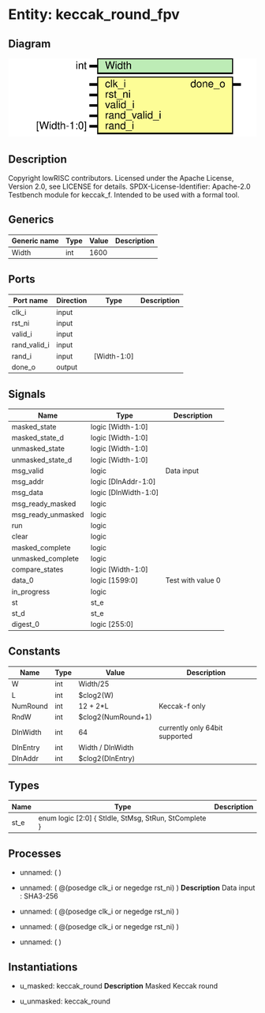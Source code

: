# Entity: keccak_round_fpv

## Diagram

![Diagram](keccak_round_fpv.svg "Diagram")
## Description

Copyright lowRISC contributors.
 Licensed under the Apache License, Version 2.0, see LICENSE for details.
 SPDX-License-Identifier: Apache-2.0
 Testbench module for keccak_f. Intended to be used with a formal tool.
 
## Generics

| Generic name | Type | Value | Description |
| ------------ | ---- | ----- | ----------- |
| Width        | int  | 1600  |             |
## Ports

| Port name    | Direction | Type        | Description |
| ------------ | --------- | ----------- | ----------- |
| clk_i        | input     |             |             |
| rst_ni       | input     |             |             |
| valid_i      | input     |             |             |
| rand_valid_i | input     |             |             |
| rand_i       | input     | [Width-1:0] |             |
| done_o       | output    |             |             |
## Signals

| Name               | Type                 | Description        |
| ------------------ | -------------------- | ------------------ |
| masked_state       | logic [Width-1:0]    |                    |
| masked_state_d     | logic [Width-1:0]    |                    |
| unmasked_state     | logic [Width-1:0]    |                    |
| unmasked_state_d   | logic [Width-1:0]    |                    |
| msg_valid          | logic                | Data input         |
| msg_addr           | logic [DInAddr-1:0]  |                    |
| msg_data           | logic [DInWidth-1:0] |                    |
| msg_ready_masked   | logic                |                    |
| msg_ready_unmasked | logic                |                    |
| run                | logic                |                    |
| clear              | logic                |                    |
| masked_complete    | logic                |                    |
| unmasked_complete  | logic                |                    |
| compare_states     | logic [Width-1:0]    |                    |
| data_0             | logic [1599:0]       | Test with value 0  |
| in_progress        | logic                |                    |
| st                 | st_e                 |                    |
| st_d               | st_e                 |                    |
| digest_0           | logic [255:0]        |                    |
## Constants

| Name     | Type | Value              | Description                    |
| -------- | ---- | ------------------ | ------------------------------ |
| W        | int  | Width/25           |                                |
| L        | int  | $clog2(W)          |                                |
| NumRound | int  | 12 + 2*L           | Keccak-f only                  |
| RndW     | int  | $clog2(NumRound+1) |                                |
| DInWidth | int  | 64                 | currently only 64bit supported |
| DInEntry | int  | Width / DInWidth   |                                |
| DInAddr  | int  | $clog2(DInEntry)   |                                |
## Types

| Name | Type                                                                    | Description |
| ---- | ----------------------------------------------------------------------- | ----------- |
| st_e | enum logic [2:0] {     StIdle,     StMsg,     StRun,     StComplete   } |             |
## Processes
- unnamed: (  )
- unnamed: ( @(posedge clk_i or negedge rst_ni) )
**Description**
Data input : SHA3-256

- unnamed: ( @(posedge clk_i or negedge rst_ni) )
- unnamed: ( @(posedge clk_i or negedge rst_ni) )
- unnamed: (  )
## Instantiations

- u_masked: keccak_round
**Description**
Masked Keccak round

- u_unmasked: keccak_round

